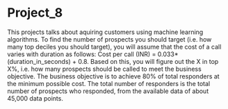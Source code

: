 # Project_8
This projects talks about aquiring customers using machine learning algorithms. To find the number of prospects you should target (i.e. how many top deciles you should target), you will assume that the cost of a call varies with duration as follows: Cost per call (INR) = 0.033*(duration_in_seconds) + 0.8. Based on this, you will figure out the X in top X%, i.e. how many prospects should be called to meet the business objective. The business objective is to achieve 80% of total responders at the minimum possible cost. The total number of responders is the total number of prospects who responded, from the available data of about 45,000 data points.
